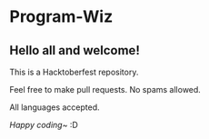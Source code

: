 # Program-Wiz

## Hello all and welcome!

<p>This is a Hacktoberfest repository.</p>
<p>Feel free to make pull requests. No spams allowed.</p>
<p>All languages accepted. </p>

<i>Happy coding~</i> :D 

